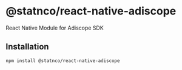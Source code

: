 # @statnco/react-native-adiscope

React Native Module for Adiscope SDK

## Installation

```sh
npm install @statnco/react-native-adiscope
```